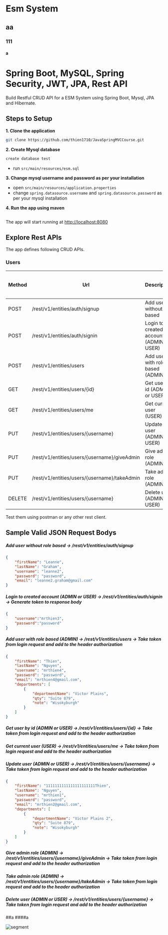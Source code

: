 # Esm System
## aa
### 111
#### a

# Spring Boot, MySQL, Spring Security, JWT, JPA, Rest API

Build Restful CRUD API for a ESM System using Spring Boot, Mysql, JPA and Hibernate.

## Steps to Setup

**1. Clone the application**

```bash
git clone https://github.com/thien1710/JavaSpringMVCCourse.git
```

**2. Create Mysql database**
```bash
create database test
```
- run `src/main/resources/esm.sql`

**3. Change mysql username and password as per your installation**

+ open `src/main/resources/application.properties`
+ change `spring.datasource.username` and `spring.datasource.password` as per your mysql installation

**4. Run the app using maven**

```bash

```
The app will start running at <http://localhost:8080>

## Explore Rest APIs

The app defines following CRUD APIs.

### Users

| Method | Url | Description | Sample Valid Request Body |
| ------ | --- | ----------- | ------------------------- |
| POST   | /rest/v1/entities/auth/signup | Add user without role based | [JSON](#addUserWithoutRoleBased) |
| POST   | /rest/v1/entities/auth/signin | Login to created account (ADMIN or USER) | [JSON](#userLogin) |
| POST   | /rest/v1/entities/users | Add user with role based (ADMIN) | [JSON](#addUserWithRoleBased) |
| GET    | /rest/v1/entities/users/{id} | Get user by id (ADMIN or USER) | [JSON](#getUserById) |
| GET    | /rest/v1/entities/users/me | Get current user (USER) | [JSON](#getCurrentUser) |
| PUT    | /rest/v1/entities/users/{username} | Update user (ADMIN or USER) | [JSON](#updateUser) |
| PUT    | /rest/v1/entities/users/{username}/giveAdmin | Give admin role (ADMIN) | [JSON](#giveAdmin) |
| PUT    | /rest/v1/entities/users/{username}/takeAdmin | Take admin role (ADMIN) | [JSON](#takeAdmin) |
| DELETE | /rest/v1/entities/users/{username} | Delete user (ADMIN or USER) | [JSON](#deleteUser) |

Test them using postman or any other rest client.

## Sample Valid JSON Request Bodys

##### <a id="(addUserWithoutRoleBased) ">Add user without role based -> /rest/v1/entities/auth/signup</a>
```json
{
	"firstName": "Leanne",
	"lastName": "Graham",
	"username": "leanne2",
	"password": "password",
	"email": "leanne2.graham@gmail.com"
}
```

##### <a id="(userLogin) ">Login to created account (ADMIN or USER) -> /rest/v1/entities/auth/signin -> Generate token to response body</a>
```json
{
    "username":"mrthien3",
    "password":"password"
}
```

##### <a id="addUserWithRoleBased">Add user with role based (ADMIN) -> /rest/v1/entities/users -> Take token from login request and add to the header authorization</a>
```json
{
	"firstName": "Thien",
	"lastName": "Nguyen",
	"username": "mrthien4",
	"password": "password",
	"email": "mrthien4@gmail.com",
    "departments": [
        {
            "departmentName": "Victor Plains",
            "qty": "Suite 879",
            "note": "Wisokyburgh"
	    }
    ] 
}
```

##### <a id="(getUserById) ">Get user by id (ADMIN or USER) -> /rest/v1/entities/users/{id} -> Take token from login request and add to the header authorization</a>

##### <a id="(getCurrentUser) ">Get current user (USER) -> /rest/v1/entities/users/me -> Take token from login request and add to the header authorization</a>

##### <a id="(updateUser) ">Update user (ADMIN or USER) -> /rest/v1/entities/users/{username} -> Take token from login request and add to the header authorization</a>
```json
{
	"firstName": "1111111111111111111111Thien",
	"lastName": "Nguyen",
	"username": "mrthien1",
	"password": "password",
	"email": "mrthien2@gmail.com",
    "departments": [
        {
            "departmentName": "Victor Plains 2",
            "qty": "Suite 879",
            "note": "Wisokyburgh"
	    }
    ] 
}
```

##### <a id="(giveAdmin) ">Give admin role (ADMIN) -> /rest/v1/entities/users/{username}/giveAdmin -> Take token from login request and add to the header authorization</a>

##### <a id="((takeAdmin) ) ">Take admin role (ADMIN) -> /rest/v1/entities/users/{username}/takeAdmin -> Take token from login request and add to the header authorization</a>

##### <a id="((deleteUser) ) ">Delete user (ADMIN or USER) -> /rest/v1/entities/users/{username} -> Take token from login request and add to the header authorization</a>

##a
####a

![segment](https://api.segment.io/v1/pixel/track?data=ewogICJ3cml0ZUtleSI6ICJwcDJuOTU4VU1NT21NR090MWJXS0JQd0tFNkcydW51OCIsCiAgInVzZXJJZCI6ICIxMjNibG9nYXBpMTIzIiwKICAiZXZlbnQiOiAiQmxvZ0FwaSB2aXNpdGVkIiwKICAicHJvcGVydGllcyI6IHsKICAgICJzdWJqZWN0IjogIkJsb2dBcGkgdmlzaXRlZCIsCiAgICAiZW1haWwiOiAiY29tcy5zcHVyc0BnbWFpbC5jb20iCiAgfQp9)
